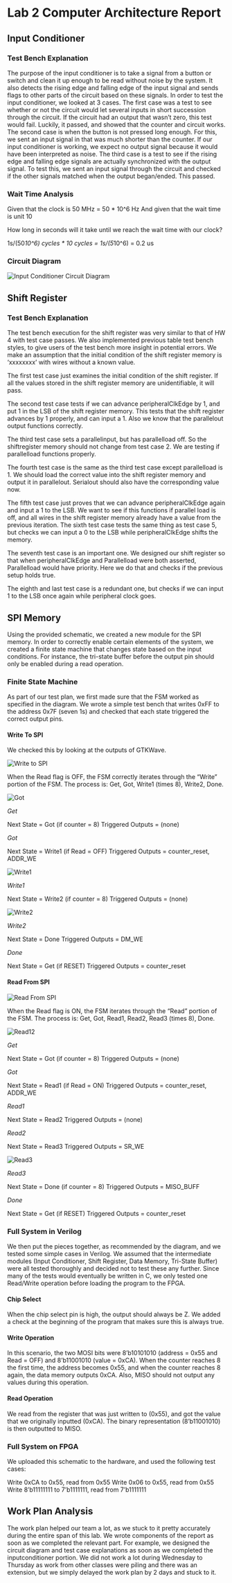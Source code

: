 # Lab 2 Computer Architecture Report


## Input Conditioner


### Test Bench Explanation
The purpose of the input conditioner is to take a signal from a button or switch and clean it up enough to be read without noise by the system. It also detects the rising edge and falling edge of the input signal and sends flags to other parts of the circuit based on these signals. In order to test the input conditioner, we looked at 3 cases. The first case was a test to see whether or not the circuit would let several inputs in short succession through the circuit. If the circuit had an output that wasn’t zero, this test would fail. Luckily, it passed, and showed that the counter and circuit works. The second case is when the button is not pressed long enough. For this, we sent an input signal in that was much shorter than the counter. If our input conditioner is working, we expect no output signal because it would have been interpreted as noise. The third case is a test to see if the rising edge and falling edge signals are actually synchronized with the output signal. To test this, we sent an input signal through the circuit and checked if the other signals matched when the output began/ended. This passed.


### Wait Time Analysis


Given that the clock is 50 MHz = 50 * 10^6 Hz
And given that the wait time is unit 10


How long in seconds will it take until we reach the wait time with our clock?


1s/(50*10^6) cycles * 10 cycles = 1s/(5*10^6) = 0.2 us


### Circuit Diagram


![Input Conditioner Circuit Diagram](https://github.com/tj-kim/Lab2/blob/master/input_conditioner.jpg)


## Shift Register


### Test Bench Explanation


The test bench execution for the shift register was very similar to that of HW 4 with test case passes. We also implemented previous table test bench styles, to give users of the test bench more insight in potential errors. We make an assumption that the initial condition of the shift register memory is ‘xxxxxxxx’ with wires without a known value. 


The first test case just examines the initial condition of the shift register. If all the values stored in the shift register memory are unidentifiable, it will pass.


The second test case tests if we can advance peripheralClkEdge by 1, and put 1 in the LSB of the shift register memory. This tests that the shift register advances by 1 properly, and can input a 1. Also we know that the parallelout output functions correctly.


The third test case sets a parallelinput, but has parallelload off. So the shiftregister memory should not change from test case 2. We are testing if parallelload functions properly.


The fourth test case is the same as the third test case except parallelload is 1. We should load the correct value into the shift register memory and output it in parallelout. Serialout should also have the corresponding value now.


The fifth test case just proves that we can advance peripheralClkEdge again and input a 1 to the LSB. We want to see if this functions if parallel load is off, and all wires in the shift register memory already have a value from the previous iteration.
The sixth test case tests the same thing as test case 5, but checks we can input a 0 to the LSB while peripheralClkEdge shifts the memory.


The seventh test case is an important one. We designed our shift register so that when peripheralClkEdge and Parallelload were both asserted, Parallelload would have priority. Here we do that and checks if the previous setup holds true.


The eighth and last test case is a redundant one, but checks if we can input 1 to the LSB once again while peripheral clock goes.




## SPI Memory
Using the provided schematic, we created a new module for the SPI memory. In order to correctly enable certain elements of the system, we created a finite state machine that changes state based on the input conditions. For instance, the tri-state buffer before the output pin should only be enabled during a read operation.


### Finite State Machine
As part of our test plan, we first made sure that the FSM worked as specified in the diagram. We wrote a simple test bench that writes 0xFF to the address 0x7F (seven 1s) and checked that each state triggered the correct output pins.


#### Write To SPI
We checked this by looking at the outputs of GTKWave.


![Write to SPI](https://github.com/tj-kim/Lab2/blob/master/images/fsm_write.png)



When the Read flag is OFF, the FSM correctly iterates through the “Write” portion of the FSM. The process is: Get, Got, Write1 (times 8), Write2, Done.


![Got](https://github.com/tj-kim/Lab2/blob/master/images/fsm_got.png)


*Get*


Next State = Got (if counter = 8)
Triggered Outputs = (none)


*Got*


Next State = Write1 (if Read = OFF)
Triggered Outputs = counter_reset, ADDR_WE

![Write1](https://github.com/tj-kim/Lab2/blob/master/images/fsm_write1.png)



*Write1*


Next State = Write2 (if counter = 8)
Triggered Outputs = (none)


![Write2](https://github.com/tj-kim/Lab2/blob/master/images/fsm_write2_done.png)



*Write2*


Next State = Done
Triggered Outputs = DM_WE


*Done*


Next State = Get (if RESET)
Triggered Outputs = counter_reset


#### Read From SPI


![Read From SPI](https://github.com/tj-kim/Lab2/blob/master/images/fsm_read.png)



When the Read flag is ON, the FSM iterates through the “Read” portion of the FSM. The process is: Get, Got, Read1, Read2, Read3 (times 8), Done.


![Read12](https://github.com/tj-kim/Lab2/blob/master/images/fsm_read12.png)



*Get*


Next State = Got (if counter = 8)
Triggered Outputs = (none)


*Got*


Next State = Read1 (if Read = ON)
Triggered Outputs = counter_reset, ADDR_WE


*Read1*


Next State = Read2
Triggered Outputs = (none)


*Read2*


Next State = Read3
Triggered Outputs = SR_WE


![Read3](https://github.com/tj-kim/Lab2/blob/master/images/fsm_read3_done.png)


*Read3*


Next State = Done (if counter = 8)
Triggered Outputs = MISO_BUFF


*Done*


Next State = Get (if RESET)
Triggered Outputs = counter_reset


### Full System in Verilog
We then put the pieces together, as recommended by the diagram, and we tested some simple cases in Verilog. We assumed that the intermediate modules (Input Conditioner, Shift Register, Data Memory, Tri-State Buffer) were all tested thoroughly and decided not to test these any further. Since many of the tests would eventually be written in C, we only tested one Read/Write operation before loading the program to the FPGA.


#### Chip Select
When the chip select pin is high, the output should always be Z. We added a check at the beginning of the program that makes sure this is always true.


#### Write Operation



In this scenario, the two MOSI bits were 8’b10101010 (address = 0x55 and Read = OFF) and 8’b11001010 (value = 0xCA). When the counter reaches 8 the first time, the address becomes 0x55, and when the counter reaches 8 again, the data memory outputs 0xCA. Also, MISO should not output any values during this operation.


#### Read Operation



We read from the register that was just written to (0x55), and got the value that we originally inputted (0xCA). The binary representation (8’b11001010) is then outputted to MISO.


### Full System on FPGA
We uploaded this schematic to the hardware, and used the following test cases:


Write 0xCA to 0x55, read from 0x55
Write 0x06 to 0x55, read from 0x55
Write 8’b11111111 to 7’b1111111, read from 7’b1111111






## Work Plan Analysis
The work plan helped our team a lot, as we stuck to it pretty accurately during the entire span of this lab. We wrote components of the report as soon as we completed the relevant part. For example, we designed the circuit diagram and test case explanations as soon as we completed the inputconditioner portion. We did not work a lot during Wednesday to Thursday as work from other classes were piling and there was an extension, but we simply delayed the work plan by 2 days and stuck to it. 
